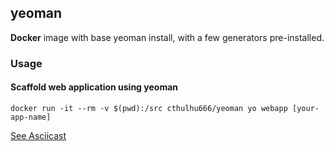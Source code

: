 ## yeoman


**Docker** image with base yeoman install, with a few generators pre-installed.

### Usage

#### Scaffold web application using yeoman

```
docker run -it --rm -v $(pwd):/src cthulhu666/yeoman yo webapp [your-app-name]
```

[See Asciicast](https://asciinema.org/a/13240)

